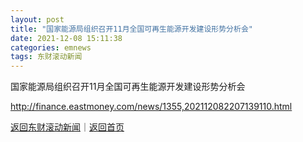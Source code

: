 ```yaml
---
layout: post
title: "国家能源局组织召开11月全国可再生能源开发建设形势分析会"
date: 2021-12-08 15:11:38
categories: emnews
tags: 东财滚动新闻
---
```


国家能源局组织召开11月全国可再生能源开发建设形势分析会

<http://finance.eastmoney.com/news/1355,202112082207139110.html>

[返回东财滚动新闻](//finews.withounder.com/emnews/)｜[返回首页](//finews.withounder.com/)